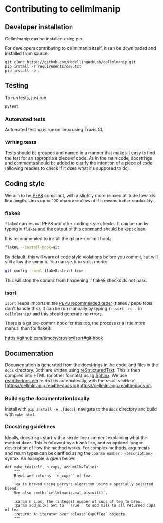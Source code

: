# Contributing to cellmlmanip

## Developer installation
Cellmlmanip can be installed using pip.

For developers contributing to cellmlmanip itself, it can be downloaded and installed from source:
```
git clone https://github.com/ModellingWebLab/cellmlmanip.git
pip install -r requirements/dev.txt
pip install -e .

```


## Testing

To run tests, just run
```sh
pytest
```

### Automated tests

Automated testing is run on linux using Travis CI.

### Writing tests

Tests should be grouped and named in a manner that makes it easy to find the test for an appropriate piece of code.
As in the main code, docstrings and comments should be added to clarify the intention of a piece of code (allowing readers to check if it does what it's supposed to do).

## Coding style

We aim to be [PEP8](https://www.python.org/dev/peps/pep-0008/) compliant, with a slightly more relaxed attitude towards line length. Lines up to 100 chars are allowed if it means better readability.

### flake8

`flake8` carries out PEP8 and other coding style checks. 
It can be run by typing in `flake8` and the output of this command should be kept clean.

It is recommended to install the git pre-commit hook:

```sh
flake8 --install-hook=git
```

By default, this will warn of code style violations before you commit, but will still allow the commit. You can set it to strict mode:

```sh
git config --bool flake8.strict true
```

This will stop the commit from happening if flake8 checks do not pass.

### isort

`isort` keeps imports in the [PEP8 recommended order](https://www.python.org/dev/peps/pep-0008/#id23) (flake8 / pep8 tools don't handle this). It can be run manually by typing in `isort -rc .` in `cellmlmanip/` and this should generate no errors.

There is a git pre-commit hook for this too, the process is a little more manual than for flake8:

https://github.com/timothycrosley/isort#git-hook


## Documentation

Documentation is generated from the docstrings in the code, and files in the ``docs`` directory.
Both are written using [reStructuredText](http://docutils.sourceforge.net/docs/user/rst/quickref.html).
This is then compiled into HTML (or other formats) using [Sphinx](http://www.sphinx-doc.org/en/stable/).
We use [readthedocs.org](https://readthedocs.org) to do this automatically, with the result visible at [https://cellmlmanip.readthedocs.io](https://cellmlmanip.readthedocs.io).

### Building the documentation locally

Install with `pip install -e .[docs]`,  navigate to the `docs` directory and build with `make html`.

### Docstring guidelines

Ideally, docstrings start with a single line comment explaining what the method does.
This is followed by a blank line, and an optional longer description of how the method works.
For complex methods, arguments and return types can be clarified using the ``:param number: <description>`` syntax.
An example is given below:

```
def make_tea(self, n_cups, add_milk=False):
    """
    Brews and returns ``n_cups`` of tea.
    
    Tea is brewed using Barry's algorithm using a specially selected blend.
    See also :meth:`cellmlmanip.eat_biscuit()`.
    
    :param n_cups: The (integer) number of cups of tea to brew.
    :param add_milk: Set to ``True`` to add milk to all returned cups of tea.
    :return: An iterator over :class:`CupOfTea` objects.
    """
```
